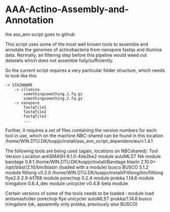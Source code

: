 # AAA-Actino-Assembly-and-Annotation
the ass_ann script goes to github

This script uses some of the most well known tools to assemble and annotate the genomes of actinobacteria from nanopore fastqs and illumina data. Normally, an filtering step before this pipeline would weed out datasets which does not assemble fully/sufficiently.  

So the current script requires a very particular folder structure, which needs to look like this 

	-> STAINNAME
    	-> illumina
        	somethingsomething.1.fq.gz
        	somethingsomething.2.fq.gz
    	-> nanopore
        	fastqfile1
        	fastqfile2
        	fastqfile3
         	...

Further, it requires a set of files containing the version numbers for each tool in use, which on the machine NBC-shared can be found in this location    
  /home/WIN.DTU.DK/tuspjo/install/ass_ann_script_dependencies/v.1.4.1

The following tools are being used (again, locations on NBCshared): 
Tool		Version		Location
antiSMASH	6.1.0-4de2be2	module
autoMLST	NA		module
bandage		0.8.1		/home/WIN.DTU.DK/tuspjo/install/Bandage
blastn		2.10.0+		/opt/blast/2.10/bin/blastn (loaded with a module)
busco		BUSCO 5.1.2	module
filtlong	v0.2.0		/home/WIN.DTU.DK/tuspjo/install/Filtlong/bin/filtlong
flye2.9		2.9-b1768	module
porechop	0.2.4		module
prokka		1.14.6		module
trimgalore	0.6.4_dev	module
unicycler	v0.4.8-beta	module

Certain versions of some of the tools needs to be loaded : 
	module load antismash/dev porechop flye unicycler autoMLST prokka/1.14.6 busco trimgalore
(ok, apparently only prokka, previously also BUSCO)

